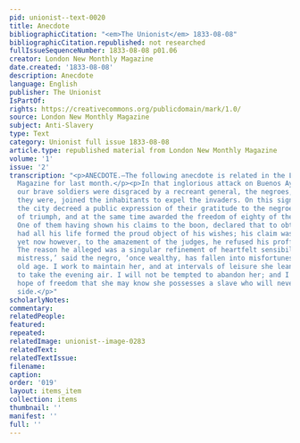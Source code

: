 ```yaml
---
pid: unionist--text-0020
title: Anecdote
bibliographicCitation: "<em>The Unionist</em> 1833-08-08"
bibliographicCitation.republished: not researched
fullIssueSequenceNumber: 1833-08-08 p01.06
creator: London New Monthly Magazine
date.created: '1833-08-08'
description: Anecdote
language: English
publisher: The Unionist
IsPartOf: 
rights: https://creativecommons.org/publicdomain/mark/1.0/
source: London New Monthly Magazine
subject: Anti-Slavery
type: Text
category: Unionist full issue 1833-08-08
article.type: republished material from London New Monthly Magazine
volume: '1'
issue: '2'
transcription: "<p>ANECDOTE.—The following anecdote is related in the London New Monthly
  Magazine for last month.</p><p>In that inglorious attack on Buenos Ayres, where
  our brave soldiers were disgraced by a recreant general, the negroes, slaves as
  they were, joined the inhabitants to expel the invaders. On this signal occasion,
  the city decreed a public expression of their gratitude to the negroes, in a sort
  of triumph, and at the same time awarded the freedom of eighty of their leaders.
  One of them having shown his claims to the boon, declared that to obtain his freedom
  had all his life formed the proud object of his wishes; his claim was indisputable;
  yet now however, to the amazement of the judges, he refused his proffered freedom!
  The reason he alleged was a singular refinement of heartfelt sensibility: ‘My kind
  mistress,’ said the negro, ‘once wealthy, has fallen into misfortunes in her infirm
  old age. I work to maintain her, and at intervals of leisure she leans on my arm
  to take the evening air. I will not be tempted to abandon her; and I renounce the
  hope of freedom that she may know she possesses a slave who will never quit her
  side.</p>"
scholarlyNotes: 
commentary: 
relatedPeople: 
featured: 
repeated: 
relatedImage: unionist--image-0283
relatedText: 
relatedTextIssue: 
filename: 
caption: 
order: '019'
layout: items_item
collection: items
thumbnail: ''
manifest: ''
full: ''
---
```

